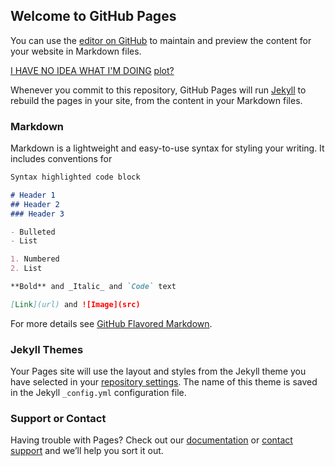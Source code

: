 ## Welcome to GitHub Pages

You can use the [editor on GitHub](https://github.com/Jakub-Bielawski/ClimbingCamComparasion/edit/main/docs/index.md) to maintain and preview the content for your website in Markdown files.

[I HAVE NO IDEA WHAT I'M DOING](https://github.com/Jakub-Bielawski/ClimbingCamComparasion/edit/main/docs/index.md)
[plot?](https://github.com/Jakub-Bielawski/ClimbingCamComparasion/)

Whenever you commit to this repository, GitHub Pages will run [Jekyll](https://jekyllrb.com/) to rebuild the pages in your site, from the content in your Markdown files.

### Markdown

Markdown is a lightweight and easy-to-use syntax for styling your writing. It includes conventions for

```markdown
Syntax highlighted code block

# Header 1
## Header 2
### Header 3

- Bulleted
- List

1. Numbered
2. List

**Bold** and _Italic_ and `Code` text

[Link](url) and ![Image](src)
```

For more details see [GitHub Flavored Markdown](https://guides.github.com/features/mastering-markdown/).

### Jekyll Themes

Your Pages site will use the layout and styles from the Jekyll theme you have selected in your [repository settings](https://github.com/Jakub-Bielawski/ClimbingCamComparasion/settings). The name of this theme is saved in the Jekyll `_config.yml` configuration file.

### Support or Contact

Having trouble with Pages? Check out our [documentation](https://docs.github.com/categories/github-pages-basics/) or [contact support](https://support.github.com/contact) and we’ll help you sort it out.

